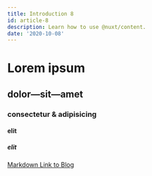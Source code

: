 ```yaml
---
title: Introduction 8
id: article-8
description: Learn how to use @nuxt/content.
date: '2020-10-08'
---
```


# Lorem ipsum
## dolor—sit—amet
### consectetur &amp; adipisicing
#### elit
##### elit

[Markdown Link to Blog](/articles)